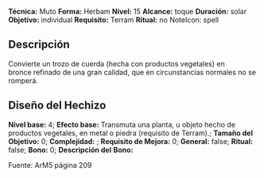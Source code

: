 
**Técnica:** Muto
**Forma:** Herbam
**Nivel:** 15
**Alcance:** toque 
**Duración:** solar  
**Objetivo:** individual
**Requisito:** Terram
**Ritual:** no
NoteIcon: spell




## Descripción 
<p>Convierte un trozo de cuerda (hecha con productos vegetales) en bronce refinado de una gran calidad, que en circunstancias normales no se romperá.</p>

## Diseño del Hechizo 

**Nivel base:** 4; **Efecto base:** Transmuta una planta, u objeto hecho de productos vegetales, en metal o piedra (requisito de Terram).;  **Tamaño del **Objetivo:**** 0; **Complejidad:** ; **Requisito de Mejora:** 0; **General:** false; **Ritual:** false; **Bono:** 0; **Descripción del** **Bono:** 

Fuente: ArM5 página 209